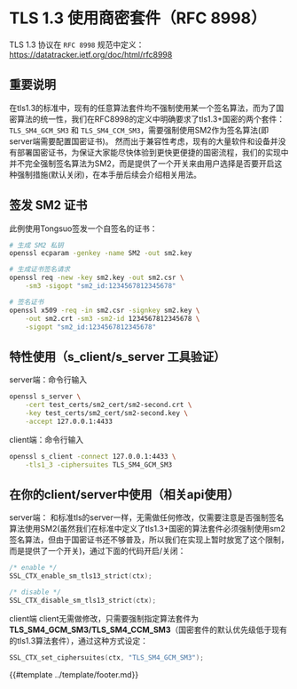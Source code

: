 # TLS 1.3 使用商密套件（RFC 8998）

TLS 1.3 协议在 `RFC 8998` 规范中定义：<https://datatracker.ietf.org/doc/html/rfc8998>

## 重要说明

在tls1.3的标准中，现有的任意算法套件均不强制使用某一个签名算法，而为了国密算法的统一性，我们在RFC8998的定义中明确要求了tls1.3+国密的两个套件：`TLS_SM4_GCM_SM3` 和 `TLS_SM4_CCM_SM3`，需要强制使用SM2作为签名算法(即server端需要配置国密证书)。 然而出于兼容性考虑，现有的大量软件和设备并没有部署国密证书，为保证大家能尽快体验到更快更便捷的国密流程，我们的实现中并不完全强制签名算法为SM2，而是提供了一个开关来由用户选择是否要开启这种强制措施(默认关闭)，在本手册后续会介绍相关用法。

## 签发 SM2 证书

此例使用Tongsuo签发一个自签名的证书：

```sh
# 生成 SM2 私钥
openssl ecparam -genkey -name SM2 -out sm2.key

# 生成证书签名请求
openssl req -new -key sm2.key -out sm2.csr \
    -sm3 -sigopt "sm2_id:1234567812345678"

# 签名证书
openssl x509 -req -in sm2.csr -signkey sm2.key \
    -out sm2.crt -sm3 -sm2-id 1234567812345678 \
    -sigopt "sm2_id:1234567812345678"
```

## 特性使用（s_client/s_server 工具验证）

server端：命令行输入

```sh
openssl s_server \
    -cert test_certs/sm2_cert/sm2-second.crt \
    -key test_certs/sm2_cert/sm2-second.key \
    -accept 127.0.0.1:4433
```

client端：命令行输入

```sh
openssl s_client -connect 127.0.0.1:4433 \
    -tls1_3 -ciphersuites TLS_SM4_GCM_SM3
```

## 在你的client/server中使用（相关api使用）

server端： 和标准tls的server一样，无需做任何修改，仅需要注意是否强制签名算法使用SM2(虽然我们在标准中定义了tls1.3+国密的算法套件必须强制使用sm2签名算法，但由于国密证书还不够普及，所以我们在实现上暂时放宽了这个限制，而是提供了一个开关)，通过下面的代码开启/关闭：

```c
/* enable */
SSL_CTX_enable_sm_tls13_strict(ctx);

/* disable */
SSL_CTX_disable_sm_tls13_strict(ctx);
```

client端 client无需做修改，只需要强制指定算法套件为**TLS_SM4_GCM_SM3/TLS_SM4_CCM_SM3**（国密套件的默认优先级低于现有的tls1.3算法套件），通过这种方式设定：

```c
SSL_CTX_set_ciphersuites(ctx, "TLS_SM4_GCM_SM3");
```

{{#template ../template/footer.md}}
